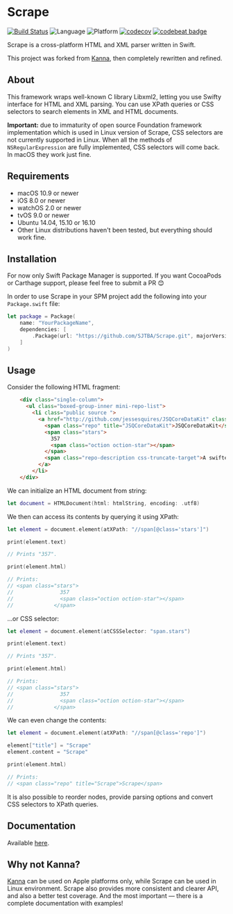# Scrape
[![Build Status](https://travis-ci.org/SJTBA/Scrape.svg?branch=master)](https://travis-ci.org/SJTBA/Scrape)
![Language](https://img.shields.io/badge/Swift-3.0-orange.svg)
![Platform](https://img.shields.io/badge/platform-Linux%20%7C%20macOS%20%7C%20iOS%20%7C%20watchOS%20%7C%20tvOS-lightgrey.svg)
[![codecov](https://codecov.io/gh/SJTBA/Scrape/branch/master/graph/badge.svg)](https://codecov.io/gh/SJTBA/Scrape)
[![codebeat badge](https://codebeat.co/badges/b4f7ff5c-02e4-40cc-bc48-cd515ff613bd)](https://codebeat.co/projects/github-com-sjtba-scrape)

Scrape is a cross-platform HTML and XML parser written in Swift.

This project was forked from [Kanna](https://github.com/tid-kijyun/Kanna), then completely rewritten and refined.

## About

This framework wraps well-known C library Libxml2, letting you use Swifty interface for HTML and XML parsing. You can use XPath queries or CSS selectors to search elements in XML and HTML documents.

**Important:**
due to immaturity of open source Foundation framework implementation which is used in Linux version
of Scrape, CSS selectors are not currently supported in Linux. When all the methods of `NSRegularExpression` are fully implemented, CSS selectors will come back. In macOS they work just fine.

## Requirements

* macOS 10.9 or newer
* iOS 8.0 or newer
* watchOS 2.0 or newer
* tvOS 9.0 or newer
* Ubuntu 14.04, 15.10 or 16.10
* Other Linux distributions haven't been tested, but everything should work fine.


## Installation
For now only Swift Package Manager is supported. If you want CocoaPods or Carthage support, please feel free
to submit a PR 😊

In order to use Scrape in your SPM project add the following into your `Package.swift` file:

```swift
let package = Package(
    name: "YourPackageName",
    dependencies: [
        .Package(url: "https://github.com/SJTBA/Scrape.git", majorVersion: 1)
    ]
)	
```


## Usage

Consider the following HTML fragment:

```html
    <div class="single-column">
      <ul class="boxed-group-inner mini-repo-list">
        <li class="public source ">
          <a href="http://github.com/jessesquires/JSQCoreDataKit" class="mini-repo-list-item css-truncate">
            <span class="repo" title="JSQCoreDataKit">JSQCoreDataKit</span>
            <span class="stars">
              357
              <span class="oction oction-star"></span>
            </span>
            <span class="repo-description css-truncate-target">A swifter Core Data stack</span>
          </a>
        </li>
    </div>
```

We can initialize an HTML document from string:

```swift
let document = HTMLDocument(html: htmlString, encoding: .utf8)
```

We then can access its contents by querying it using XPath:

```swift
let element = document.element(atXPath: "//span[@class='stars']")

print(element.text)

// Prints "357".

print(element.html)

// Prints:
// <span class="stars">
//               357
//               <span class="oction oction-star"></span>
//             </span>
```

…or CSS selector:

```swift
let element = document.element(atCSSSelector: "span.stars")

print(element.text)

// Prints "357".

print(element.html)

// Prints:
// <span class="stars">
//               357
//               <span class="oction oction-star"></span>
//             </span>
```

We can even change the contents:

```swift
let element = document.element(atXPath: "//span[@class='repo']")

element["title"] = "Scrape"
element.content = "Scrape"

print(element.html)

// Prints:
// <span class="repo" title="Scrape">Scrape</span>
```
It is also possible to reorder nodes, provide parsing options and convert CSS selectors to XPath queries.

## Documentation

Available [here](https://sjtba.github.io/Scrape/).

## Why not Kanna?

[Kanna](https://github.com/tid-kijyun/Kanna) can be used on Apple platforms only, while Scrape can be used
in Linux environment. Scrape also provides more consistent and clearer API, and also a better test coverage.
And the most important — there is a complete documentation with examples!


